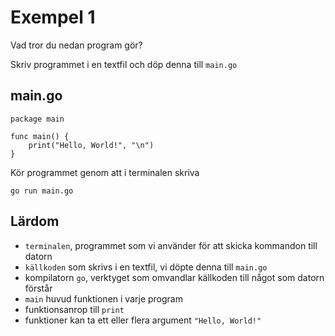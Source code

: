 # Exempel 1

Vad tror du nedan program gör?

Skriv programmet i en textfil och döp denna till `main.go`

## main.go

	package main

	func main() {
		print("Hello, World!", "\n")
	}

Kör programmet genom att i terminalen skriva

    go run main.go
	

## Lärdom

- `terminalen`, programmet som vi använder för att skicka kommandon till datorn
- `källkoden` som skrivs i en textfil, vi döpte denna till `main.go`
- kompilatorn `go`, verktyget som omvandlar källkoden till något som datorn förstår
- `main` huvud funktionen i varje program
- funktionsanrop till `print`
- funktioner kan ta ett eller flera argument `"Hello, World!"`



